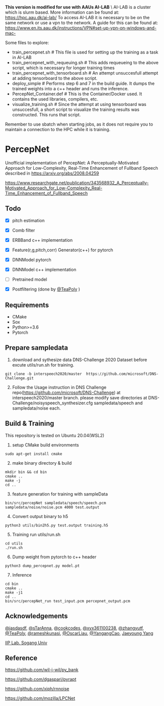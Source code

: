 **This version is modified for use with AAUs AI-LAB** \\
AI-LAB is a cluster which is slurm based. More information can be found at: https://hpc.aau.dk/ai-lab/
To access AI-LAB it is necessary to be on the same network or use a vpn to the network.
A guide for this can be found at: https://www.en.its.aau.dk/instructions/VPN#set-up-vpn-on-windows-and-mac-


Some files to explore:
-  train_percepnet.sh # This file is used for setting up the training as a task in AI-LAB
-  train_percepnet_with_requeuing.sh # This adds requeueing to the above script, which is necessary for longer training times
-  train_percepnet_with_tensorboard.sh # An attempt unsuccesfull attempt at adding tensorboard to the above script.
-  deploy_simple # Performs step 6 and 7 in the build guide. It dumps the trained weights into a c++ header and runs the inference.
-  PercepNet_Container.def # This is the Container/Docker used. It contains the used libraries, compilers, etc.
-  visualize_training.sh # Since the attempt at using tensorboard was unsuccesfull, a short script to visualize the training results was constructed. This runs that script.

Remember to use sbatch when starting jobs, as it does not require you to maintain a connection to the HPC while it is training.


# PercepNet
Unofficial implementation of PercepNet: A Perceptually-Motivated Approach for Low-Complexity, Real-Time Enhancement of Fullband Speech described in https://arxiv.org/abs/2008.04259

https://www.researchgate.net/publication/343568932_A_Perceptually-Motivated_Approach_for_Low-Complexity_Real-Time_Enhancement_of_Fullband_Speech

## Todo

- [X] pitch estimation
- [X] Comb filter
- [X] ERBBand c++ implementation
- [X] Feature(r,g,pitch,corr) Generator(c++) for pytorch
- [X] DNNModel pytorch
- [X] DNNModel c++ implementation
- [ ] Pretrained model
- [X] Postfiltering (done by [@TeaPoly](https://github.com/TeaPoly ) )


## Requirements
 - CMake
 - Sox
 - Python>=3.6
 - Pytorch

## Prepare sampledata
1. download and sythesize data DNS-Challenge 2020 Dataset before excute utils/run.sh for training. 
```shell
git clone -b interspeech2020/master  https://github.com/microsoft/DNS-Challenge.git
```
2. Follow the Usage instruction in DNS Challenge repo(https://github.com/microsoft/DNS-Challenge) at interspeech2020/master branch. please modify save directories at DNS-Challenge/noisyspeech_synthesizer.cfg sampledata/speech and sampledata/noise each.

## Build & Training
This repository is tested on Ubuntu 20.04(WSL2)

1. setup CMake build environments
```
sudo apt-get install cmake
```
2. make binary directory & build
```
mkdir bin && cd bin
cmake ..
make -j
cd ..
```

3. feature generation for training with sampleData
```
bin/src/percepNet sampledata/speech/speech.pcm sampledata/noise/noise.pcm 4000 test.output
```

4. Convert output binary to h5
```
python3 utils/bin2h5.py test.output training.h5
```

5. Training
run utils/run.sh
```shell
cd utils
./run.sh
```

6. Dump weight from pytorch to c++ header
```
python3 dump_percepnet.py model.pt
```

7. Inference
```
cd bin
cmake ..
make -j1
cd ..
bin/src/percepNet_run test_input.pcm percepnet_output.pcm
```



## Acknowledgements
[@jasdasdf]( https://github.com/jasdasdf ), [@sTarAnna]( https://github.com/sTarAnna ), [@cookcodes]( https://github.com/cookcodes ), [@xyx361100238]( https://github.com/xyx361100238 ), [@zhangyutf]( https://github.com/zhangyutf ), [@TeaPoly](https://github.com/TeaPoly ), [@rameshkunasi]( https://github.com/rameshkunasi ),  [@OscarLiau]( https://github.com/OscarLiau ), [@YangangCao]( https://github.com/YangangCao ), [Jaeyoung Yang]( https://www.linkedin.com/in/jaeyoung-yang-354b21146 )

[IIP Lab. Sogang Univ]( http://iip.sogang.ac.kr/) 



## Reference
https://github.com/wil-j-wil/py_bank

https://github.com/dgaspari/pyrapt

https://github.com/xiph/rnnoise

https://github.com/mozilla/LPCNet
